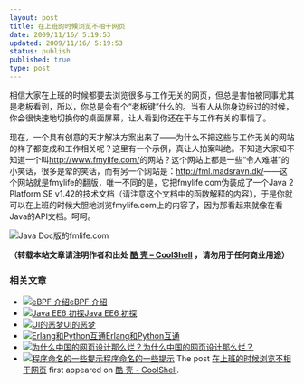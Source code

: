 ```yaml
---
layout: post
title: 在上班的时候浏览不相干网页
date: 2009/11/16/ 5:19:53
updated: 2009/11/16/ 5:19:53
status: publish
published: true
type: post
---
```


相信大家在上班的时候都要去浏览很多与工作无关的网页，但总是害怕被同事尤其是老板看到，所以，你总是会有个“老板键”什么的。当有人从你身边经过的时候，你会很快速地切换你的桌面屏幕，让人看到你还在干与工作有关的事情了。


现在，一个具有创意的天才解决方案出来了——为什么不把这些与工作无关的网站的样子都变成和工作相关呢？这里有一个示例，真让人拍案叫绝。不知道大家知不知道一个叫<http://www.fmylife.com/>的网站？这个网站上都是一些“令人难堪”的小笑话，很多是荤的笑话，而有另一个网站是：<http://fml.madsravn.dk/>——这个网站就是fmylife的翻版，唯一不同的是，它把fmylife.com伪装成了一个Java 2 Platform SE v1.42的技术文档（请注意这个文档中的函数解释的内容），于是你就可以在上班的时候大胆地浏览fmylife.com上的内容了，因为那看起来就像在看Java的API文档。呵呵。


![Java Doc版的fmlife.com](https://coolshell.cn/wp-content/uploads/2009/11/fmlife_javadoc.jpg "Java Doc版的fmlife.com")




**（转载本站文章请注明作者和出处 [酷 壳 – CoolShell](https://coolshell.cn/) ，请勿用于任何商业用途）**



### 相关文章

* [![eBPF 介绍](https://coolshell.cn/wp-content/uploads/2022/12/eBPF-150x150.jpeg)](https://coolshell.cn/articles/22320.html)[eBPF 介绍](https://coolshell.cn/articles/22320.html)
* [![Java EE6 初探](https://coolshell.cn/wp-content/plugins/wordpress-23-related-posts-plugin/static/thumbs/20.jpg)](https://coolshell.cn/articles/5.html)[Java EE6 初探](https://coolshell.cn/articles/5.html)
* [![UI的恶梦](https://coolshell.cn/wp-content/uploads/2009/12/badui2-300x224-1-150x150.jpg)](https://coolshell.cn/articles/1907.html)[UI的恶梦](https://coolshell.cn/articles/1907.html)
* [![Erlang和Python互通](https://coolshell.cn/wp-content/plugins/wordpress-23-related-posts-plugin/static/thumbs/2.jpg)](https://coolshell.cn/articles/1313.html)[Erlang和Python互通](https://coolshell.cn/articles/1313.html)
* [![为什么中国的网页设计那么烂？](https://coolshell.cn/wp-content/plugins/wordpress-23-related-posts-plugin/static/thumbs/3.jpg)](https://coolshell.cn/articles/3605.html)[为什么中国的网页设计那么烂？](https://coolshell.cn/articles/3605.html)
* [![程序命名的一些提示](https://coolshell.cn/wp-content/plugins/wordpress-23-related-posts-plugin/static/thumbs/11.jpg)](https://coolshell.cn/articles/1990.html)[程序命名的一些提示](https://coolshell.cn/articles/1990.html)
The post [在上班的时候浏览不相干网页](https://coolshell.cn/articles/1808.html) first appeared on [酷 壳 - CoolShell](https://coolshell.cn).
